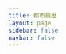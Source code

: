 ```yaml
---
title: 都市履歴
layout: page
sidebar: false
navbar: false
---
```


<script setup>
import Earth from './Earth.vue'
</script>

<Earth />
